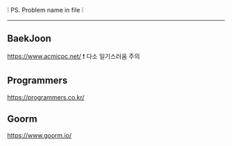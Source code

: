 ❕ PS. Problem name in file ❕

---

## BaekJoon
https://www.acmicpc.net/
❗ 다소 일기스러움 주의

## Programmers
https://programmers.co.kr/

## Goorm
https://www.goorm.io/
